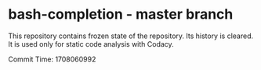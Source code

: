# bash-completion - master branch

This repository contains frozen state of the repository.
Its history is cleared. It is used only for static code
analysis with Codacy.

Commit Time: 1708060992